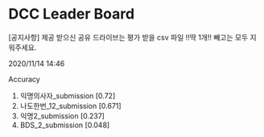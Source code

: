 # DCC Leader Board
[공지사항] 제공 받으신 공유 드라이브는 평가 받을 csv 파일 !!딱 1개!! 빼고는 모두 지워주세요.

2020/11/14 14:46

Accuracy
1. 익명의사자_submission [0.72]  
2. 나도한번_12_submission [0.671]  
3. 익명2_submission [0.237]  
4. BDS_2_submission [0.048]  
